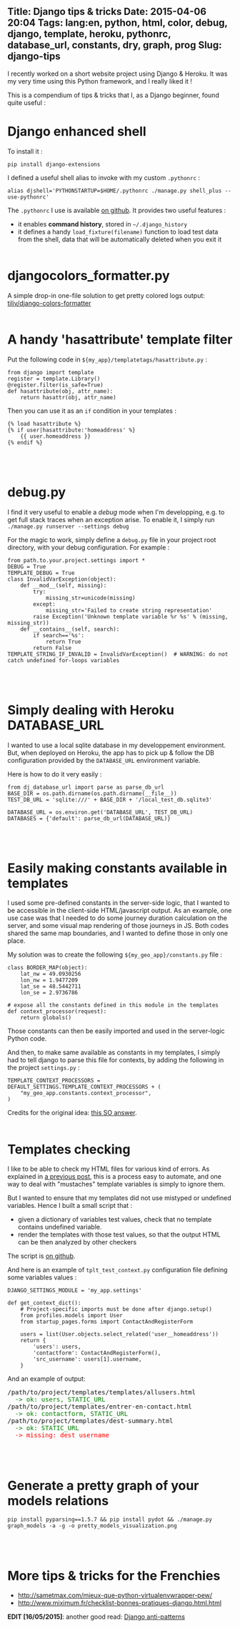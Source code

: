 Title: Django tips & tricks
Date: 2015-04-06 20:04
Tags: lang:en, python, html, color, debug, django, template, heroku, pythonrc, database_url, constants, dry, graph, prog
Slug: django-tips
---
I recently worked on a short website project using Django & Heroku. It was my very time using this Python framework, and I really liked it !

This is a compendium of tips & tricks that I, as a Django beginner, found quite useful :

# **Django enhanced shell**

To install it :
```
pip install django-extensions
```

I defined a useful shell alias to invoke with my custom `.pythonrc` :
```
alias djshell='PYTHONSTARTUP=$HOME/.pythonrc ./manage.py shell_plus --use-pythonrc'
```

The `.pythonrc` I use is available [on github](//github.com/Lucas-C/linux_configuration/blob/master/.pythonrc). It provides two useful features :

- it enables **command history**, stored in `~/.django_history`
- it defines a handy `load_fixture(filename)` function to load test data from the shell, data that will be automatically deleted when you exit it
<br><br>

# **djangocolors_formatter.py**

A simple drop-in one-file solution to get pretty colored logs output: [tiliv/django-colors-formatter](//github.com/tiliv/django-colors-formatter/blob/master/djangocolors_formatter/__init__.py)
<br><br>

# **A handy 'hasattribute' template filter**

Put the following code in `${my_app}/templatetags/hasattribute.py` :
```
from django import template
register = template.Library()
@register.filter(is_safe=True)
def hasattribute(obj, attr_name):
    return hasattr(obj, attr_name)
```

Then you can use it as an `if` condition in your templates :
```
{% load hasattribute %}
{% if user|hasattribute:'homeaddress' %}
    {{ user.homeaddress }}
{% endif %}
```
<br><br>

# **debug.py**

I find it very useful to enable a _debug_ mode when I'm developping, e.g. to get full stack traces when an exception arise. To enable it, I simply run `./manage.py runserver --settings debug`

For the magic to work, simply define a `debug.py` file in your project root directory, with your debug configuration. For example :
```
from path.to.your.project.settings import *
DEBUG = True
TEMPLATE_DEBUG = True
class InvalidVarException(object):
    def __mod__(self, missing):
        try:
            missing_str=unicode(missing)
        except:
            missing_str='Failed to create string representation'
        raise Exception('Unknown template variable %r %s' % (missing, missing_str))
    def __contains__(self, search):
        if search=='%s':
            return True
        return False
TEMPLATE_STRING_IF_INVALID = InvalidVarException()  # WARNING: do not catch undefined for-loops variables
```
<br><br>

# **Simply dealing with Heroku DATABASE_URL**
I wanted to use a local sqlite database in my developpement environment. But, when deployed on Heroku, the app has to pick up & follow the DB configuration provided by the `DATABASE_URL` environment variable.

Here is how to do it very easily :
```
from dj_database_url import parse as parse_db_url
BASE_DIR = os.path.dirname(os.path.dirname(__file__))
TEST_DB_URL = 'sqlite:///' + BASE_DIR + '/local_test_db.sqlite3'

DATABASE_URL = os.environ.get('DATABASE_URL', TEST_DB_URL)
DATABASES = {'default': parse_db_url(DATABASE_URL)}
```
<br><br>

# **Easily making constants available in templates**

I used some pre-defined constants in the server-side logic, that I wanted to be accessible in the client-side HTML/javascript output.
As an example, one use case was that I needed to do some journey duration calculation on the server, and some visual map rendering of those journeys in JS. Both codes shared the same map boundaries, and I wanted to define those in only one place.

My solution was to create the following `${my_geo_app}/constants.py` file :
```
class BORDER_MAP(object):
    lat_nw = 49.0930256
    lon_nw = 1.9477209
    lat_se = 48.5442711
    lon_se = 2.9736786

# expose all the constants defined in this module in the templates
def context_processor(request):
    return globals()
```

Those constants can then be easily imported and used in the server-logic Python code.

And then, to make same available as constants in my templates, I simply had to tell django to parse this file for contexts, by adding the following in the project `settings.py` :
```
TEMPLATE_CONTEXT_PROCESSORS = DEFAULT_SETTINGS.TEMPLATE_CONTEXT_PROCESSORS + (
    "my_geo_app.constants.context_processor",
)
```

Credits for the original idea: [this SO answer](//stackoverflow.com/a/433209/636849).
<br><br>

# **Templates checking**

I like to be able to check my HTML files for various kind of errors. As explained in [a previous post](//chezsoi.org/lucas/blog/2015/03/25/en-html-validation-and-converting-a-bash-script-to-python/), this is a process easy to automate, and one way to deal with "mustaches" template variables is simply to ignore them.

But I wanted to ensure that my templates did not use mistyped or undefined variables. Hence I built a small script that :

- given a dictionary of variables test values, check that no template contains undefined variable.
- render the templates with those test values, so that the output HTML can be then analyzed by other checkers

The script is [on github](//github.com/Lucas-C/linux_configuration/blob/master/languages/python/render_all_django_templates.py).

And here is an example of `tplt_test_context.py` configuration file defining some variables values :
```
DJANGO_SETTINGS_MODULE = 'my_app.settings'

def get_context_dict():
    # Project-specific imports must be done after django.setup()
    from profiles.models import User
    from startup_pages.forms import ContactAndRegisterForm

    users = list(User.objects.select_related('user__homeaddress'))
    return {
        'users': users,
        'contactform': ContactAndRegisterForm(),
        'src_username': users[1].username,
    }
```

And an example of output:
<pre>/path/to/project/templates/templates/allusers.html
<span style="color:green;">  -> ok: users, STATIC_URL</span>
/path/to/project/templates/entrer-en-contact.html
<span style="color:green;">  -> ok: contactform, STATIC_URL</span>
/path/to/project/templates/dest-summary.html
<span style="color:green;">  -> ok: STATIC_URL</span>
<span style="color:red;">  -> missing: dest_username</span>
</pre>
<br><br>

# **Generate a pretty graph of your models relations**

```
pip install pyparsing==1.5.7 && pip install pydot && ./manage.py graph_models -a -g -o pretty_models_visualization.png
```
<br><br>

# **More tips & tricks for the Frenchies**
- http://sametmax.com/mieux-que-python-virtualenvwrapper-pew/
- http://www.miximum.fr/checklist-bonnes-pratiques-django.html.html

**EDIT [16/05/2015]**: another good read: [Django anti-patterns](http://docs.quantifiedcode.com/python-code-patterns/django/index.html)
